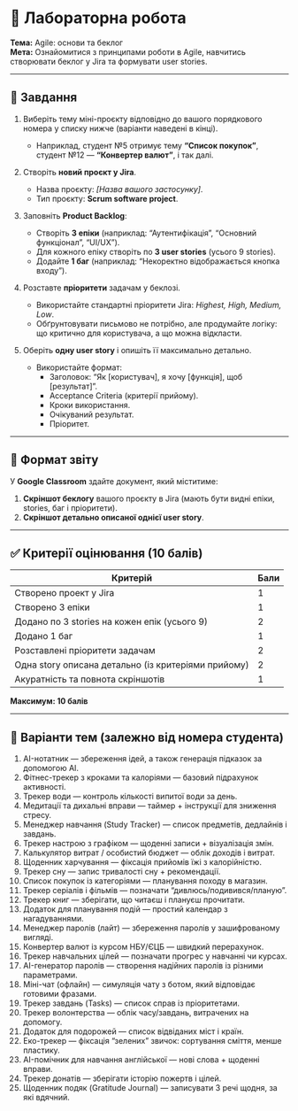 # 🧪 Лабораторна робота
**Тема:** Agile: основи та беклог  
**Мета:** Ознайомитися з принципами роботи в Agile, навчитись створювати беклог у Jira та формувати user stories.

---

## 📌 Завдання

1. Виберіть тему міні-проєкту відповідно до вашого порядкового номера у списку нижче (варіанти наведені в кінці).
    - Наприклад, студент №5 отримує тему **“Список покупок”**, студент №12 — **“Конвертер валют”**, і так далі.

2. Створіть **новий проєкт у Jira**.
    - Назва проєкту: *[Назва вашого застосунку]*.
    - Тип проєкту: **Scrum software project**.

3. Заповніть **Product Backlog**:
    - Створіть **3 епіки** (наприклад: “Аутентифікація”, “Основний функціонал”, “UI/UX”).
    - Для кожного епіку створіть по **3 user stories** (усього 9 stories).
    - Додайте **1 баг** (наприклад: “Некоректно відображається кнопка входу”).

4. Розставте **пріоритети** задачам у беклозі.
    - Використайте стандартні пріоритети Jira: *Highest, High, Medium, Low*.
    - Обґрунтовувати письмово не потрібно, але продумайте логіку: що критично для користувача, а що можна відкласти.

5. Оберіть **одну user story** і опишіть її максимально детально.
    - Використайте формат:
        - Заголовок: “Як [користувач], я хочу [функція], щоб [результат]”.
        - Acceptance Criteria (критерії прийому).
        - Кроки використання.
        - Очікуваний результат.
        - Пріоритет.

---

## 📌 Формат звіту

У **Google Classroom** здайте документ, який міститиме:
1. **Скріншот беклогу** вашого проєкту в Jira (мають бути видні епіки, stories, баг і пріоритети).
2. **Скріншот детально описаної однієї user story**.

---

## ✅ Критерії оцінювання (10 балів)

| Критерій | Бали |
|----------|------|
| Створено проект у Jira | 1 |
| Створено 3 епіки | 1 |
| Додано по 3 stories на кожен епік (усього 9) | 2 |
| Додано 1 баг | 1 |
| Розставлені пріоритети задачам | 2 |
| Одна story описана детально (із критеріями прийому) | 2 |
| Акуратність та повнота скріншотів | 1 |

**Максимум: 10 балів**

---

## 📌 Варіанти тем (залежно від номера студента)

1. AI-нотатник — збереження ідей, а також генерація підказок за допомогою AI.
2. Фітнес-трекер з кроками та калоріями — базовий підрахунок активності.
3. Трекер води — контроль кількості випитої води за день.
4. Медитації та дихальні вправи — таймер + інструкції для зниження стресу.
5. Менеджер навчання (Study Tracker) — список предметів, дедлайнів і завдань.
6. Трекер настрою з графіком — щоденні записи + візуалізація змін.
7. Калькулятор витрат / особистий бюджет — облік доходів і витрат.
8. Щоденник харчування — фіксація прийомів їжі з калорійністю.
9. Трекер сну — запис тривалості сну + рекомендації.
10. Список покупок із категоріями — планування походу в магазин.
11. Трекер серіалів і фільмів — позначати “дивлюсь/подивився/планую”.
12. Трекер книг — зберігати, що читаєш і плануєш прочитати.
13. Додаток для планування подій — простий календар з нагадуваннями.
14. Менеджер паролів (лайт) — збереження паролів у зашифрованому вигляді.
15. Конвертер валют із курсом НБУ/ЄЦБ — швидкий перерахунок.
16. Трекер навчальних цілей — позначати прогрес у навчанні чи курсах.
17. AI-генератор паролів — створення надійних паролів із різними параметрами.
18. Міні-чат (офлайн) — симуляція чату з ботом, який відповідає готовими фразами.
19. Трекер завдань (Tasks) — список справ із пріоритетами.
20. Трекер волонтерства — облік часу/завдань, витрачених на допомогу.
21. Додаток для подорожей — список відвіданих міст і країн.
22. Еко-трекер — фіксація “зелених” звичок: сортування сміття, менше пластику.
23. AI-помічник для навчання англійської — нові слова + щоденні вправи.
24. Трекер донатів — зберігати історію пожертв і цілей.
25. Щоденник подяк (Gratitude Journal) — записувати 3 речі щодня, за які вдячний.  